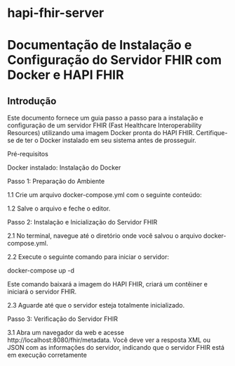 # hapi-fhir-server
<h1>Documentação de Instalação e Configuração do 
Servidor FHIR com Docker e HAPI FHIR</h1>

<h2>Introdução</h2>

Este documento fornece um guia passo a passo para a instalação e configuração de um servidor FHIR 
(Fast Healthcare Interoperability Resources) utilizando uma imagem Docker pronta do HAPI FHIR. 
Certifique-se de ter o Docker instalado em seu sistema antes de prosseguir.

Pré-requisitos

Docker instalado: Instalação do Docker

Passo 1: Preparação do Ambiente

1.1 Crie um arquivo docker-compose.yml com o seguinte conteúdo:

1.2 Salve o arquivo e feche o editor.

Passo 2: Instalação e Inicialização do Servidor FHIR

2.1 No terminal, navegue até o diretório onde você salvou o arquivo docker-compose.yml.

2.2 Execute o seguinte comando para iniciar o servidor:

docker-compose up -d

Este comando baixará a imagem do HAPI FHIR, criará um contêiner e iniciará o servidor FHIR.

2.3 Aguarde até que o servidor esteja totalmente inicializado.

Passo 3: Verificação do Servidor FHIR

3.1 Abra um navegador da web e acesse http://localhost:8080/fhir/metadata.
Você deve ver a resposta XML ou JSON com as informações do servidor, indicando que o servidor FHIR 
está em execução corretamente
